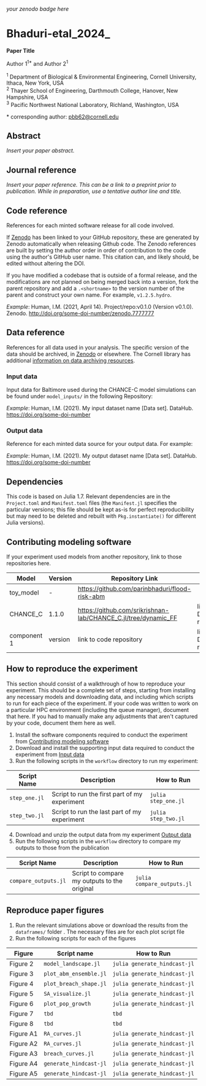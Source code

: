_your zenodo badge here_

# Bhaduri-etal_2024_

**Paper Title**

Author 1<sup>1\*</sup> and Author 2<sup>1</sup>

<sup>1</sup> Department of Biological & Environmental Engineering, Cornell University, Ithaca, New York, USA  
<sup>2</sup> Thayer School of Engineering, Darthmouth College, Hanover, New Hampshire, USA  
<sup>3</sup> Pacific Northwest National Laboratory, Richland, Washington, USA 

\* corresponding author:  pbb62@cornell.edu

## Abstract

_Insert your paper abstract._

## Journal reference
_Insert your paper reference. This can be a link to a preprint prior to publication. While in preparation, use a tentative author line and title._

## Code reference

References for each minted software release for all code involved.  

If [Zenodo](https://zenodo.org/) has been linked to your GitHub repository, these are generated by Zenodo automatically when releasing Github code. The Zenodo references are built by setting the author order in order of contribution to the code using the author's GitHub user name.  This citation can, and likely should, be edited without altering the DOI.

If you have modified a codebase that is outside of a formal release, and the modifications are not planned on being merged back into a version, fork the parent repository and add a `.<shortname>` to the version number of the parent and construct your own name.  For example, `v1.2.5.hydro`.

_Example_: Human, I.M. (2021, April 14). Project/repo:v0.1.0 (Version v0.1.0). Zenodo. http://doi.org/some-doi-number/zenodo.7777777


## Data reference

References for all data used in your analysis. The specific version of the data should be archived, in [Zenodo](https://zenodo.org) or elsewhere. The Cornell library has additional [information on data archiving resources](https://data.research.cornell.edu/content/sharing-and-archiving-data).

### Input data

Input data for Baltimore used during the CHANCE-C model simulations can be found under `model_inputs/` in the following Repository: 

_Example_: Human, I.M. (2021). My input dataset name [Data set]. DataHub. https://doi.org/some-doi-number

### Output data

Reference for each minted data source for your output data.  For example:

_Example_: Human, I.M. (2021). My output dataset name [Data set]. DataHub. https://doi.org/some-doi-number

## Dependencies

This code is based on Julia 1.7. Relevant dependencies are in the `Project.toml` and `Manifest.toml` files (the `Manifest.jl` specifies the particular versions; this file should be kept as-is for perfect reproducibility but may need to be deleted and rebuilt with `Pkg.instantiate()` for different Julia versions).

## Contributing modeling software

If your experiment used models from another repository, link to those repositories here.

| Model | Version | Repository Link | DOI |
|-------|---------|-----------------|-----|
| toy_model | - | https://github.com/parinbhaduri/flood-risk-abm |
| CHANCE_C | 1.1.0 | https://github.com/srikrishnan-lab/CHANCE_C.jl/tree/dynamic_FF | link to DOI of release |
| component 1 | version | link to code repository | link to DOI of release |

## How to reproduce the experiment

This section should consist of a walkthrough of how to reproduce your experiment. This should be a complete set of steps, starting from installing any necessary models and downloading data, and including which scripts to run for each piece of the experiment. If your code was written to work on a particular HPC environment (including the queue manager), document that here. If you had to manually make any adjustments that aren't captured by your code, document them here as well.

1. Install the software components required to conduct the experiment from [Contributing modeling software](#contributing-modeling-software)
2. Download and install the supporting input data required to conduct the experiment from [Input data](#input-data)
3. Run the following scripts in the `workflow` directory to run my experiment:

| Script Name | Description | How to Run |
| --- | --- | --- |
| `step_one.jl` | Script to run the first part of my experiment | `julia step_one.jl` |
| `step_two.jl` | Script to run the last part of my experiment | `julia step_two.jl` |

4. Download and unzip the output data from my experiment [Output data](#output-data)
5. Run the following scripts in the `workflow` directory to compare my outputs to those from the publication

| Script Name | Description | How to Run |
| --- | --- | --- |
| `compare_outputs.jl` | Script to compare my outputs to the original | `julia compare_outputs.jl` |

## Reproduce paper figures
1. Run the relevant simulations above or download the results from the `dataframes/` folder . The necessary files are for each plot script file   
2. Run the following scripts for each of the figures

| Figure | Script name | How to Run |
| --- | --- | --- |
| Figure 2 | `model_landscape.jl` | `julia generate_hindcast-jl` |
| Figure 3 | `plot_abm_ensemble.jl` | `julia generate_hindcast-jl` |
| Figure 4 | `plot_breach_shape.jl` | `julia generate_hindcast-jl` |
| Figure 5 | `SA_visualize.jl` | `julia generate_hindcast-jl` |
| Figure 6 | `plot_pop_growth` | `julia generate_hindcast-jl` |
| Figure 7 | `tbd` | `tbd` |
| Figure 8 | `tbd` | `tbd` |
| Figure A1 | `RA_curves.jl` | `julia generate_hindcast-jl` |
| Figure A2 | `RA_curves.jl` | `julia generate_hindcast-jl` |
| Figure A3 | `breach_curves.jl` | `julia generate_hindcast-jl` |
| Figure A4 | `generate_hindcast-jl` | `julia generate_hindcast-jl` |
| Figure A5 | `generate_hindcast-jl` | `julia generate_hindcast-jl` |

